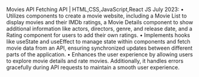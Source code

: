 Movies API Fetching API | HTML,CSS,JavaScript,React JS July 2023:
• Utilizes components to create a movie website, including a Movie List to display movies and their IMDb ratings, a Movie
Details component to show additional information like actors, directors, genre, and release date, and a Rating component for
users to add their own ratings.
• Implements hooks like useState and useEffect to manage state within components and fetch movie data from an API, ensuring
synchronized updates between different parts of the application.
• Enhances the user experience by allowing users to explore movie details and rate movies. Additionally, it handles errors
gracefully during API requests to maintain a smooth user experience.
